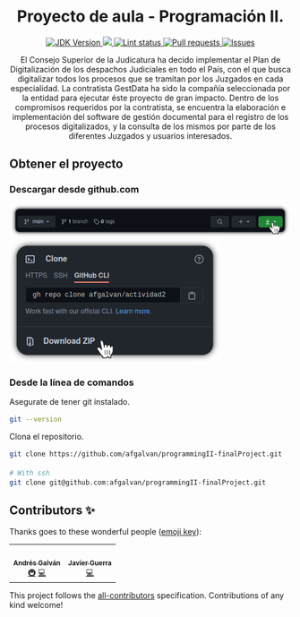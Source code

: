 <h1 align="center">
    <span> Proyecto de aula - Programación II.</span>
    <br />
</h1>

<p align="center">
    <a href="https://www.oracle.com/java/technologies/javase/javase-jdk8-downloads.html">
        <img src="https://img.shields.io/badge/OpenJDK-v1.8-orange" alt="JDK Version" title="JDK Version" />
    </a>
    <a href="https://www.codacy.com/gh/afgalvan/programmingII-finalProject/dashboard?utm_source=github.com&amp;utm_medium=referral&amp;utm_content=afgalvan/programmingII-finalProject&amp;utm_campaign=Badge_Grade">
        <img src="https://app.codacy.com/project/badge/Grade/a51fbdb27bde460b989f4c85d4ee8008"/>
    </a>
    <a href="https://github.com/afgalvan/programmingII-finalProject/actions/workflows/java.yml" title="Lint Status">
        <img src="https://github.com/afgalvan/programmingII-finalProject/actions/workflows/java.yml/badge.svg"
    alt="Lint status"/>
    </a>
    <a href="https://github.com/afgalvan/programmingII-finalProject/pulls/" title="Pull request">
        <img src="https://img.shields.io/github/issues-pr/afgalvan/programmingII-finalProject" 
    alt="Pull requests">
    </a>
    <a href="https://github.com/afgalvan/programmingII-finalProject/issues/" title="Issues">
        <img src="https://img.shields.io/github/issues/afgalvan/programmingII-finalProject" 
    alt="Issues">
    </a>
    <!-- <a href="https://github.com/afgalvan/JavaMySQL/actions">
        <img src="https://github.com/afgalvan/programminII-finalProject/actions/workflows/gradle.yml/badge.svg" alt="Java CI Actions" title="Java CI with Gradle"/>
    </a> -->
</p>

<p align="center">
    El Consejo Superior de la Judicatura ha decido implementar el Plan de Digitalización de los
    despachos Judiciales en todo el País, con el que busca digitalizar todos los procesos que se
    tramitan por los Juzgados en cada especialidad.
    La contratista GestData ha sido la compañía seleccionada por la entidad para ejecutar éste
    proyecto de gran impacto. Dentro  de  los compromisos requeridos  por  la contratista, se
    encuentra  la  elaboración e  implementación  del  software  de gestión documental para el
    registro de los procesos digitalizados, y la consulta de los mismos por parte de los
    diferentes Juzgados y usuarios interesados.
</p>

## Obtener el proyecto

### Descargar desde github.com

![GitHub button](./docs/img/download_github.png)
![Download repo](./docs/img/download_github2.png)

### Desde la línea de comandos

Asegurate de tener git instalado.

```bash
git --version
```

Clona el repositorio.

```bash
git clone https://github.com/afgalvan/programmingII-finalProject.git

# With ssh
git clone git@github.com:afgalvan/programmingII-finalProject.git
```

## Contributors ✨

Thanks goes to these wonderful people ([emoji key](https://allcontributors.org/docs/en/emoji-key)):

<!-- ALL-CONTRIBUTORS-LIST:START - Do not remove or modify this section -->
<!-- prettier-ignore-start -->
<!-- markdownlint-disable -->
<table>
  <tr>
    <td align="center"><a href="https://github.com/afgalvan"><img src="https://avatars.githubusercontent.com/u/62343874?v=4?s=100" width="100px;" alt=""/><br /><sub><b>Andrés Galván</b></sub></a><br /><a href="#infra-afgalvan" title="Infrastructure (Hosting, Build-Tools, etc)">🚇</a> <a href="https://github.com/afgalvan/programmingII-finalProject/commits?author=afgalvan" title="Code">💻</a></td>
    <td align="center"><a href="https://github.com/jwar28"><img src="https://avatars.githubusercontent.com/u/64824859?v=4?s=100" width="100px;" alt=""/><br /><sub><b>Javier Guerra</b></sub></a><br /><a href="https://github.com/afgalvan/programmingII-finalProject/commits?author=jwar28" title="Code">💻</a></td>
  </tr>
</table>

<!-- markdownlint-restore -->
<!-- prettier-ignore-end -->

<!-- ALL-CONTRIBUTORS-LIST:END -->

This project follows the [all-contributors](https://github.com/all-contributors/all-contributors) specification. Contributions of any kind welcome!
